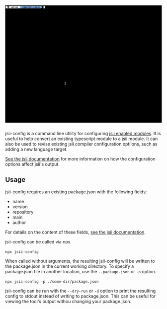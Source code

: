 # ![jsii-config](./demo.gif)

jsii-config is a command line utility for configuring [jsii enabled modules](https://github.com/aws/jsii). It is useful to help convert an existing typescript module to a jsii module. It can also be used to revise existing jsii compiler configuration optiions, such as adding a new language target.

[See the jsii documentation](https://github.com/aws/jsii/blob/master/docs/configuration.md) for more information on how the configuration options affect jsii's output.

## Usage

jsii-config requires an existing package.json with the following fields:

- name
- version
- repository
- main
- author

For details on the content of these fields, [see the jsii documentation](https://github.com/aws/jsii/blob/master/docs/configuration.md#additional-requirements--extensions).

jsii-config can be called via npx.

`npx jsii-config`

When called without arguments, the resulting jsii-config will be written to the package.json in the current working directory. To specify a package.json file in another location, use the `--package-json` or `-p` option.

`npx jsii-config -p ./some-dir/package.json`

jsii-config can be run with the `--dry-run` or `-d` option to print the resulting config to stdout instead of writing to package.json. This can be useful for viewing the tool's output withou changing your package.json.
